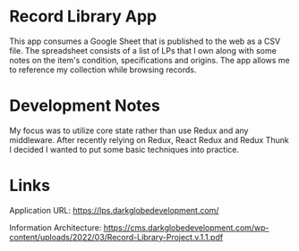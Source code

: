 # Record Library App

This app consumes a Google Sheet that is published to the web as a CSV file. The spreadsheet consists of a list of LPs that I own along with some notes on the item's condition, specifications and origins. The app allows me to reference my collection while browsing records.

# Development Notes

My focus was to utilize core state rather than use Redux and any middleware. After recently relying on Redux, React Redux and Redux Thunk I decided I wanted to put some basic techniques into practice.

# Links

Application URL:
https://lps.darkglobedevelopment.com/

Information Architecture:
https://cms.darkglobedevelopment.com/wp-content/uploads/2022/03/Record-Library-Project.v.1.1.pdf
